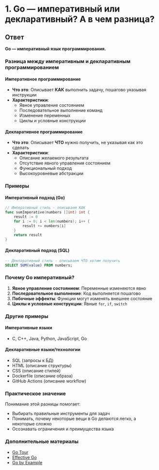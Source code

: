 # 1. Go — императивный или декларативный? А в чем разница?

## Ответ

**Go — императивный язык программирования.**

### Разница между императивным и декларативным программированием

#### Императивное программирование
- **Что это**: Описывает **КАК** выполнить задачу, пошагово указывая инструкции
- **Характеристики**:
  - Явное управление состоянием
  - Последовательное выполнение команд
  - Изменение переменных
  - Циклы и условные конструкции

#### Декларативное программирование
- **Что это**: Описывает **ЧТО** нужно получить, не указывая как это сделать
- **Характеристики**:
  - Описание желаемого результата
  - Отсутствие явного управления состоянием
  - Функциональный подход
  - Высокоуровневые абстракции

### Примеры

#### Императивный подход (Go)
```go
// Императивный стиль - описываем КАК
func sumImperative(numbers []int) int {
    result := 0
    for i := 0; i < len(numbers); i++ {
        result += numbers[i]
    }
    return result
}
```

#### Декларативный подход (SQL)
```sql
-- Декларативный стиль - описываем ЧТО хотим получить
SELECT SUM(value) FROM numbers;
```

### Почему Go императивный?

1. **Явное управление состоянием**: Переменные изменяются явно
2. **Последовательное выполнение**: Код выполняется пошагово
3. **Побочные эффекты**: Функции могут изменять внешнее состояние
4. **Циклы и условные конструкции**: Явные `for`, `if`, `switch`

### Другие примеры

#### Императивные языки
- C, C++, Java, Python, JavaScript, Go

#### Декларативные языки/технологии
- SQL (запросы к БД)
- HTML (описание структуры)
- CSS (описание стилей)
- Dockerfile (описание образа)
- GitHub Actions (описание workflow)

### Практическое значение

Понимание этой разницы помогает:
- Выбирать правильные инструменты для задач
- Понимать, почему некоторые вещи в Go делаются легко, а некоторые сложно
- Осознавать ограничения и преимущества языка

### Дополнительные материалы

- [Go Tour](https://tour.golang.org/)
- [Effective Go](https://golang.org/doc/effective_go.html)
- [Go by Example](https://gobyexample.com/) 